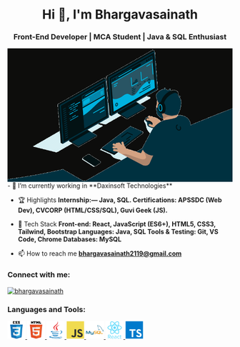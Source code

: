 <h1 align="center">Hi 👋, I'm Bhargavasainath</h1>
<h3 align="center">Front-End Developer | MCA Student | Java & SQL Enthusiast</h3>
<img align="right" alt="Coding width="200" src="https://raw.githubusercontent.com/Potential17/Potential17/master/user%20(2).gif">
- 🔭 I’m currently working in **Daxinsoft Technologies**

- 🏆 Highlights **Internship:— Java, SQL. Certifications: APSSDC (Web Dev), CVCORP (HTML/CSS/SQL), Guvi Geek (JS).**

- 🧰 Tech Stack **Front-end: React, JavaScript (ES6+), HTML5, CSS3, Tailwind, Bootstrap Languages: Java, SQL Tools & Testing: Git, VS Code, Chrome Databases: MySQL**

- 📫 How to reach me **bhargavasainath2119@gmail.com**

<h3 align="left">Connect with me:</h3>
<p align="left">
<a href="https://linkedin.com/in/bhargavasainath" target="blank"><img align="center" src="https://raw.githubusercontent.com/rahuldkjain/github-profile-readme-generator/master/src/images/icons/Social/linked-in-alt.svg" alt="bhargavasainath" height="30" width="40" /></a>
</p>

<h3 align="left">Languages and Tools:</h3>
<p align="left"> <a href="https://www.w3schools.com/css/" target="_blank" rel="noreferrer"> <img src="https://raw.githubusercontent.com/devicons/devicon/master/icons/css3/css3-original-wordmark.svg" alt="css3" width="40" height="40"/> </a> <a href="https://www.w3.org/html/" target="_blank" rel="noreferrer"> <img src="https://raw.githubusercontent.com/devicons/devicon/master/icons/html5/html5-original-wordmark.svg" alt="html5" width="40" height="40"/> </a> <a href="https://www.java.com" target="_blank" rel="noreferrer"> <img src="https://raw.githubusercontent.com/devicons/devicon/master/icons/java/java-original.svg" alt="java" width="40" height="40"/> </a> <a href="https://developer.mozilla.org/en-US/docs/Web/JavaScript" target="_blank" rel="noreferrer"> <img src="https://raw.githubusercontent.com/devicons/devicon/master/icons/javascript/javascript-original.svg" alt="javascript" width="40" height="40"/> </a> <a href="https://www.mysql.com/" target="_blank" rel="noreferrer"> <img src="https://raw.githubusercontent.com/devicons/devicon/master/icons/mysql/mysql-original-wordmark.svg" alt="mysql" width="40" height="40"/> </a> <a href="https://reactjs.org/" target="_blank" rel="noreferrer"> <img src="https://raw.githubusercontent.com/devicons/devicon/master/icons/react/react-original-wordmark.svg" alt="react" width="40" height="40"/> </a> <a href="https://www.typescriptlang.org/" target="_blank" rel="noreferrer"> <img src="https://raw.githubusercontent.com/devicons/devicon/master/icons/typescript/typescript-original.svg" alt="typescript" width="40" height="40"/> </a> </p>
